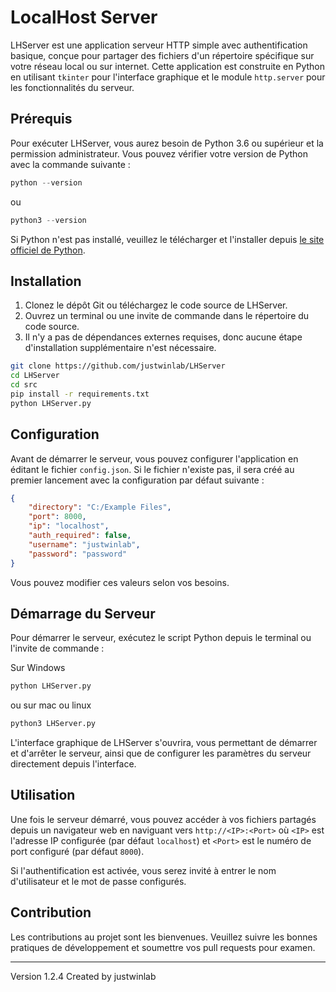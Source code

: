 
# LocalHost Server

LHServer est une application serveur HTTP simple avec authentification basique, conçue pour partager des fichiers d'un répertoire spécifique sur votre réseau local ou sur internet. Cette application est construite en Python en utilisant `tkinter` pour l'interface graphique et le module `http.server` pour les fonctionnalités du serveur.

## Prérequis

Pour exécuter LHServer, vous aurez besoin de Python 3.6 ou supérieur et la permission administrateur. Vous pouvez vérifier votre version de Python avec la commande suivante :

```python
python --version
```

ou

```python
python3 --version
```

Si Python n'est pas installé, veuillez le télécharger et l'installer depuis [le site officiel de Python](https://www.python.org/downloads/).

## Installation

1. Clonez le dépôt Git ou téléchargez le code source de LHServer.
2. Ouvrez un terminal ou une invite de commande dans le répertoire du code source.
3. Il n'y a pas de dépendances externes requises, donc aucune étape d'installation supplémentaire n'est nécessaire.

```bash
git clone https://github.com/justwinlab/LHServer
cd LHServer
cd src
pip install -r requirements.txt
python LHServer.py
```

## Configuration

Avant de démarrer le serveur, vous pouvez configurer l'application en éditant le fichier `config.json`. Si le fichier n'existe pas, il sera créé au premier lancement avec la configuration par défaut suivante :

```json
{
    "directory": "C:/Example Files",
    "port": 8000,
    "ip": "localhost",
    "auth_required": false,
    "username": "justwinlab",
    "password": "password"
}
```

Vous pouvez modifier ces valeurs selon vos besoins.

## Démarrage du Serveur

Pour démarrer le serveur, exécutez le script Python depuis le terminal ou l'invite de commande :

Sur Windows

```bash
python LHServer.py
```

ou sur mac ou linux

```bash
python3 LHServer.py
```

L'interface graphique de LHServer s'ouvrira, vous permettant de démarrer et d'arrêter le serveur, ainsi que de configurer les paramètres du serveur directement depuis l'interface.

## Utilisation

Une fois le serveur démarré, vous pouvez accéder à vos fichiers partagés depuis un navigateur web en naviguant vers `http://<IP>:<Port>` où `<IP>` est l'adresse IP configurée (par défaut `localhost`) et `<Port>` est le numéro de port configuré (par défaut `8000`).

Si l'authentification est activée, vous serez invité à entrer le nom d'utilisateur et le mot de passe configurés.

## Contribution

Les contributions au projet sont les bienvenues. Veuillez suivre les bonnes pratiques de développement et soumettre vos pull requests pour examen.

---

Version 1.2.4
Created by justwinlab
